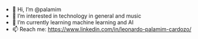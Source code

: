- 👋 Hi, I’m @palamim
- 👀 I’m interested in technology in general and music
- 🌱 I’m currently learning machine learning and AI
- 📫 Reach me: https://www.linkedin.com/in/leonardo-palamim-cardozo/

<!---
palamim/palamim is a ✨ special ✨ repository because its `README.md` (this file) appears on your GitHub profile.
You can click the Preview link to take a look at your changes.
--->
